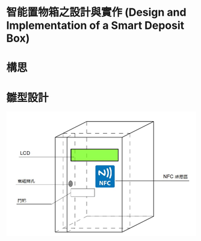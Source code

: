 # 智能置物箱之設計與實作 (Design and Implementation of a Smart Deposit Box)

# 構思

# 雛型設計
![This is an image](https://github.com/AlexChang19/Design-and-Implementation-of-a-Smart-Deposit-Box/blob/b88169596e74f28d90fae41b5d6b03dff08f93bb/image/Design%20drawing.jpg)

